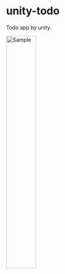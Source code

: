 # unity-todo

Todo app by unity.

<img src="https://i.imgur.com/sC63Mrh.png" width="40%" height="40%" style="border:0;box-shadow:0 0 0 0; " alt="Sample">
